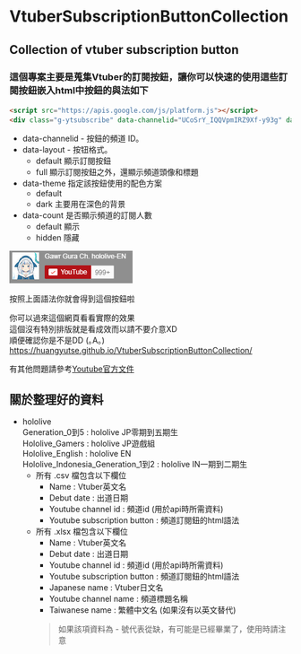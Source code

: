 # VtuberSubscriptionButtonCollection

## Collection of vtuber subscription button

### 這個專案主要是蒐集Vtuber的訂閱按鈕，讓你可以快速的使用這些訂閱按鈕嵌入html中按鈕的與法如下

```html
<script src="https://apis.google.com/js/platform.js"></script>
<div class="g-ytsubscribe" data-channelid="UCoSrY_IQQVpmIRZ9Xf-y93g" data-layout="full" data-theme="dark" data-count="default"></div>
```

* data-channelid - 按鈕的頻道 ID。
* data-layout - 按钮格式。
  * default 顯示訂閱按鈕
  * full 顯示訂閱按鈕之外，還顯示頻道頭像和標題
* data-theme 指定該按鈕使用的配色方案
  * default
  * dark 主要用在深色的背景
* data-count 是否顯示頻道的訂閱人數
  * default 顯示
  * hidden 隱藏

![顯示範例](./ReadmeSrc/readme1.png)

按照上面語法你就會得到這個按鈕啦

你可以過來這個網頁看看實際的效果  
這個沒有特別排版就是看成效而以請不要介意XD  
順便確認你是不是DD (｡A｡)  
<https://huangyutse.github.io/VtuberSubscriptionButtonCollection/>

有其他問題請參考[Youtube官方文件](https://developers.google.com/youtube/subscribe?hl=zh-cn)

## 關於整理好的資料

* hololive  
Generation_0到5 : hololive JP零期到五期生  
Hololive_Gamers : hololive JP遊戲組  
Hololive_English : hololive EN  
Hololive_Indonesia_Generation_1到2 : hololive IN一期到二期生
  * 所有 .csv 檔包含以下欄位
    * Name : Vtuber英文名
    * Debut date : 出道日期
    * Youtube channel id : 頻道id (用於api時所需資料)
    * Youtube subscription button : 頻道訂閱鈕的html語法  
  * 所有 .xlsx 檔包含以下欄位
    * Name : Vtuber英文名
    * Debut date : 出道日期
    * Youtube channel id : 頻道id (用於api時所需資料)
    * Youtube subscription button : 頻道訂閱鈕的html語法
    * Japanese name : Vtuber日文名
    * Youtube channel name : 頻道標題名稱
    * Taiwanese name : 繁體中文名 (如果沒有以英文替代)
    >如果該項資料為 - 號代表從缺，有可能是已經畢業了，使用時請注意

